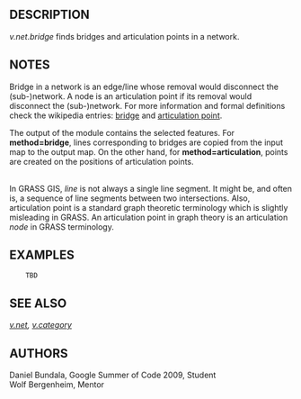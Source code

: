 ## DESCRIPTION

*v.net.bridge* finds bridges and articulation points in a network.

## NOTES

Bridge in a network is an edge/line whose removal would disconnect the
(sub-)network. A node is an articulation point if its removal would
disconnect the (sub-)network. For more information and formal
definitions check the wikipedia entries:
[bridge](http://en.wikipedia.org/wiki/Bridge_%28graph_theory%29) and
[articulation point](http://en.wikipedia.org/wiki/Cut_vertex).

The output of the module contains the selected features. For
**method=bridge**, lines corresponding to bridges are copied from the
input map to the output map. On the other hand, for
**method=articulation**, points are created on the positions of
articulation points.

\
In GRASS GIS, *line* is not always a single line segment. It might be,
and often is, a sequence of line segments between two intersections.
Also, articulation point is a standard graph theoretic terminology which
is slightly misleading in GRASS. An articulation point in graph theory
is an articulation *node* in GRASS terminology.

## EXAMPLES

```
    TBD
```

## SEE ALSO

*[v.net](v.net.html), [v.category](v.category.html)*

## AUTHORS

Daniel Bundala, Google Summer of Code 2009, Student\
Wolf Bergenheim, Mentor
